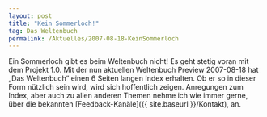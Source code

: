 ```yaml
---
layout: post
title: "Kein Sommerloch!"
tag: Das Weltenbuch
permalink: /Aktuelles/2007-08-18-KeinSommerloch
---
```


<p>Ein Sommerloch gibt es beim Weltenbuch nicht! Es geht stetig voran mit dem Projekt 1.0. Mit der nun aktuellen Weltenbuch Preview 2007-08-18 hat &bdquo;Das Weltenbuch&ldquo; einen 6 Seiten langen Index erhalten. Ob er so in dieser Form nützlich sein wird, wird sich hoffentlich zeigen. Anregungen zum Index, aber auch zu allen anderen Themen nehme ich wie immer gerne, über die bekannten [Feedback-Kanäle]({{ site.baseurl }}/Kontakt), an.<br/>
 </p>

